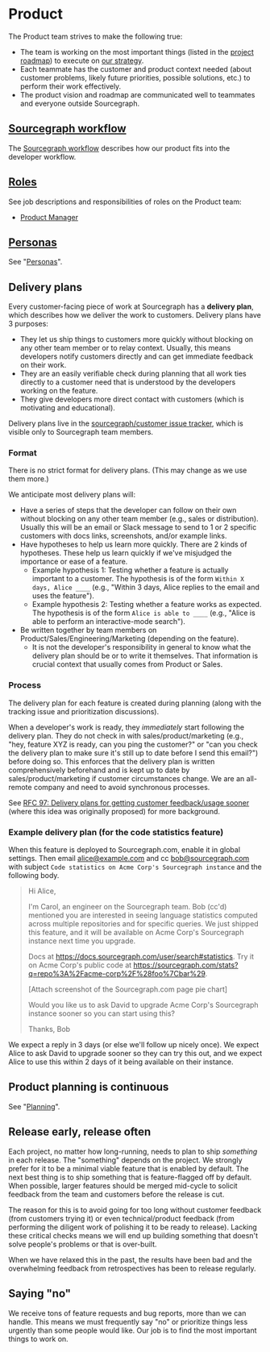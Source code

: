 # Product

The Product team strives to make the following true:

- The team is working on the most important things (listed in the [project roadmap](https://docs.google.com/document/d/1cBsE9801DcBF9chZyMnxRdolqM_1c2pPyGQz15QAvYI/edit)) to execute on [our strategy](../../company/strategy.md).
- Each teammate has the customer and product context needed (about customer problems, likely future priorities, possible solutions, etc.) to perform their work effectively.
- The product vision and roadmap are communicated well to teammates and everyone outside Sourcegraph.

## [Sourcegraph workflow](../../workflow/index.md)

The [Sourcegraph workflow](../../workflow/index.md) describes how our product fits into the developer workflow.

## [Roles](roles.md)

See job descriptions and responsibilities of roles on the Product team:

- [Product Manager](roles.md#product-manager)

## [Personas](personas.md)

See "[Personas](personas.md)".

## Delivery plans

Every customer-facing piece of work at Sourcegraph has a **delivery plan**, which describes how we deliver the work to customers. Delivery plans have 3 purposes:

- They let us ship things to customers more quickly without blocking on any other team member or to relay context. Usually, this means developers notify customers directly and can get immediate feedback on their work.
- They are an easily verifiable check during planning that all work ties directly to a customer need that is understood by the developers working on the feature.
- They give developers more direct contact with customers (which is motivating and educational).

Delivery plans live in the [sourcegraph/customer issue tracker](https://github.com/sourcegraph/customer/issues), which is visible only to Sourcegraph team members.

### Format

There is no strict format for delivery plans. (This may change as we use them more.)

We anticipate most delivery plans will:

- Have a series of steps that the developer can follow on their own without blocking on any other team member (e.g., sales or distribution). Usually this will be an email or Slack message to send to 1 or 2 specific customers with docs links, screenshots, and/or example links.
- Have hypotheses to help us learn more quickly. There are 2 kinds of hypotheses. These help us learn quickly if we've misjudged the importance or ease of a feature.
  - Example hypothesis 1: Testing whether a feature is actually important to a customer. The hypothesis is of the form `Within X days, Alice ____` (e.g., "Within 3 days, Alice replies to the email and uses the feature").
  - Example hypothesis 2: Testing whether a feature works as expected. The hypothesis is of the form `Alice is able to ____` (e.g., "Alice is able to perform an interactive-mode search").
- Be written together by team members on Product/Sales/Engineering/Marketing (depending on the feature).
  - It is not the developer's responsibility in general to know what the delivery plan should be or to write it themselves. That information is crucial context that usually comes from Product or Sales.

### Process

The delivery plan for each feature is created during planning (along with the tracking issue and prioritization discussions).

When a developer's work is ready, they *immediately* start following the delivery plan. They do not check in with sales/product/marketing (e.g., "hey, feature XYZ is ready, can you ping the customer?" or "can you check the delivery plan to make sure it's still up to date before I send this email?") before doing so. This enforces that the delivery plan is written comprehensively beforehand and is kept up to date by sales/product/marketing if customer circumstances change. We are an all-remote company and need to avoid synchronous processes.

See [RFC 97: Delivery plans for getting customer feedback/usage sooner](https://docs.google.com/document/d/1cZ7JIVuRWrF2MxwDdH36SC7zOyT2qJf9AMUd9Wc9_aY/edit#) (where this idea was originally proposed) for more background.

### Example delivery plan (for the code statistics feature)

When this feature is deployed to Sourcegraph.com, enable it in global settings. Then email alice@example.com and cc bob@sourcegraph.com with subject `Code statistics on Acme Corp's Sourcegraph instance` and the following body.

> Hi Alice,
>
> I'm Carol, an engineer on the Sourcegraph team. Bob (cc'd) mentioned you are interested in seeing language statistics computed across multiple repositories and for specific queries. We just shipped this feature, and it will be available on Acme Corp's Sourcegraph instance next time you upgrade.
>
> Docs at https://docs.sourcegraph.com/user/search#statistics. Try it on Acme Corp's public code at https://sourcegraph.com/stats?q=repo%3A%2Facme-corp%2F%28foo%7Cbar%29.
>
> [Attach screenshot of the Sourcegraph.com page pie chart]
>
> Would you like us to ask David to upgrade Acme Corp's Sourcegraph instance sooner so you can start using this?
>
> Thanks,
> Bob

We expect a reply in 3 days (or else we'll follow up nicely once). We expect Alice to ask David to upgrade sooner so they can try this out, and we expect Alice to use this within 2 days of it being available on their instance.

## Product planning is continuous

See "[Planning](planning.md)".

## Release early, release often

Each project, no matter how long-running, needs to plan to ship _something_ in each release. The "something" depends on the project. We strongly prefer for it to be a minimal viable feature that is enabled by default. The next best thing is to ship something that is feature-flagged off by default. When possible, larger features should be merged mid-cycle to solicit feedback from the team and customers before the release is cut.

The reason for this is to avoid going for too long without customer feedback (from customers trying it) or even technical/product feedback (from performing the diligent work of polishing it to be ready to release). Lacking these critical checks means we will end up building something that doesn't solve people's problems or that is over-built.

When we have relaxed this in the past, the results have been bad and the overwhelming feedback from retrospectives has been to release regularly.

## Saying "no"

We receive tons of feature requests and bug reports, more than we can handle. This means we must frequently say "no" or prioritize things less urgently than some people would like. Our job is to find the most important things to work on.
